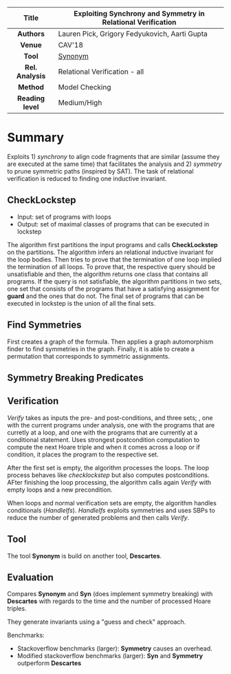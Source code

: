 | **Title**         | Exploiting Synchrony and Symmetry in Relational Verification                                 |
|:-----------------:|----------------------------------------------------------------------------------------------|
| **Authors**       | Lauren Pick, Grigory Fedyukovich, Aarti Gupta                                                |
| **Venue**         | CAV'18                                                                                       |
| **Tool**          | [Synonym](https://github.com/lmpick/synonym.git)                                             |
| **Rel. Analysis** | Relational Verification - all                                                                |
| **Method**        | Model Checking                                                                               |
| **Reading level** | Medium/High                                                                                  |


# Summary


Exploits 1) *synchrony* to align code fragments that are similar
(assume they are executed at the same time) that facilitates the
analysis and 2) *symmetry* to prune symmetric paths (inspired by SAT).
The task of relational verification is reduced to finding one
inductive invariant.


## CheckLockstep
- Input: set of programs with loops
- Output: set of maximal classes of programs that can be executed in
  lockstep

The algorithm first partitions the input programs and calls
**CheckLockstep** on the partitions.  The algorithm infers an
relational inductive invariant for the loop bodies.  Then tries to
prove that the termination of one loop implied the termination of all
loops.  To prove that, the respective query should be unsatisfiable
and then, the algorithm returns one class that contains all programs.
If the query is not satisfiable, the algorithm partitions in two sets,
one set that consists of the programs that have a satisfying
assignment for **guard** and the ones that do not.  The final set of
programs that can be executed in lockstep is the union of all the
final sets.


## Find Symmetries
First creates a graph of the formula. Then applies a graph
automorphism finder to find symmetries in the graph. Finally, it is
able to create a permutation that corresponds to symmetric
assignments.

## Symmetry Breaking Predicates

## Verification
*Verify* takes as inputs the pre- and post-conditions, and three sets;
, one with the current programs under analysis, one with
the programs that are curretly at a loop, and one with the programs that
are currently at a conditional statement.
Uses strongest postcondition computation to compute the next Hoare triple
and when it comes across a loop or if condition, it places the program to 
the respective set.

After the first set is empty, the algorithm processes the loops.
The loop process behaves like *checklockstep* but also computes postconditions.
AFter finishing the loop processing, the algorithm calls again *Verify* with
empty loops and a new precondition.

When loops and normal verification sets are empty, the algorithm handles 
conditionals (*HandleIfs*). *HandleIfs* exploits symmetries and uses SBPs to
reduce the number of generated problems and then calls *Verify*.

## Tool
The tool **Synonym** is build on another tool, **Descartes**.


## Evaluation
Compares **Synonym** and **Syn** (does implement
symmetry breaking) with **Descartes**  with regards to the time and the number of
processed Hoare triples.

They generate invariants using a "guess and check" approach.

Benchmarks:
- Stackoverflow benchmarks (larger): **Symmetry** causes an overhead.
- Modified stackoverflow benchmarks (larger): **Syn** and **Symmetry**
  outperform **Descartes**

